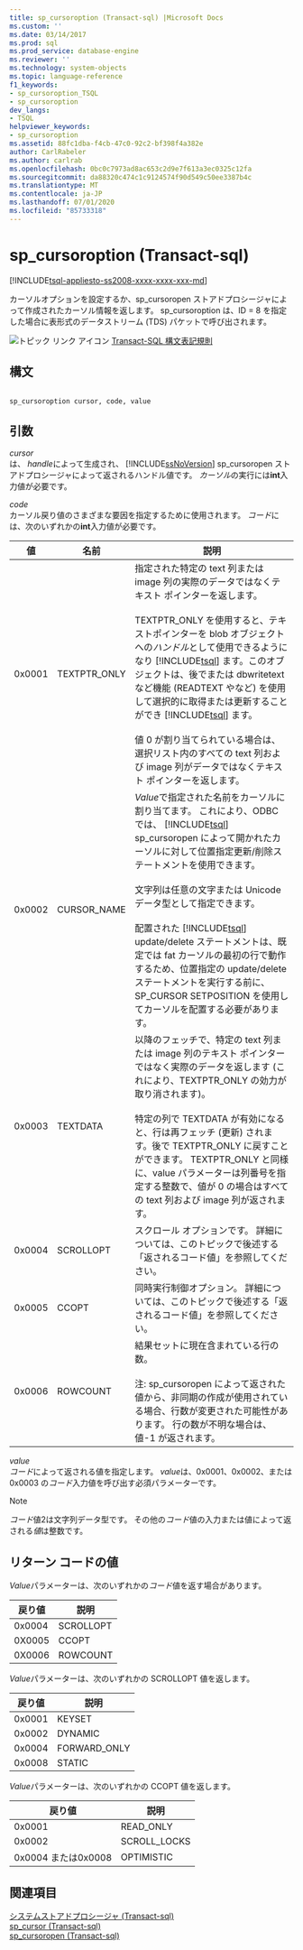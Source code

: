 ```yaml
---
title: sp_cursoroption (Transact-sql) |Microsoft Docs
ms.custom: ''
ms.date: 03/14/2017
ms.prod: sql
ms.prod_service: database-engine
ms.reviewer: ''
ms.technology: system-objects
ms.topic: language-reference
f1_keywords:
- sp_cursoroption_TSQL
- sp_cursoroption
dev_langs:
- TSQL
helpviewer_keywords:
- sp_cursoroption
ms.assetid: 88fc1dba-f4cb-47c0-92c2-bf398f4a382e
author: CarlRabeler
ms.author: carlrab
ms.openlocfilehash: 0bc0c7973ad8ac653c2d9e7f613a3ec0325c12fa
ms.sourcegitcommit: da88320c474c1c9124574f90d549c50ee3387b4c
ms.translationtype: MT
ms.contentlocale: ja-JP
ms.lasthandoff: 07/01/2020
ms.locfileid: "85733318"
---
```

# <a name="sp_cursoroption-transact-sql"></a>sp_cursoroption (Transact-sql)
[!INCLUDE[tsql-appliesto-ss2008-xxxx-xxxx-xxx-md](../../includes/applies-to-version/sqlserver.md)]

  カーソルオプションを設定するか、sp_cursoropen ストアドプロシージャによって作成されたカーソル情報を返します。 sp_cursoroption は、ID = 8 を指定した場合に表形式のデータストリーム (TDS) パケットで呼び出されます。  
  
 ![トピック リンク アイコン](../../database-engine/configure-windows/media/topic-link.gif "トピック リンク アイコン") [Transact-SQL 構文表記規則](../../t-sql/language-elements/transact-sql-syntax-conventions-transact-sql.md)  
  
## <a name="syntax"></a>構文  
  
```  
  
sp_cursoroption cursor, code, value  
```  
  
## <a name="arguments"></a>引数  
 *cursor*  
 は、 *handle*によって生成され、 [!INCLUDE[ssNoVersion](../../includes/ssnoversion-md.md)] sp_cursoropen ストアドプロシージャによって返されるハンドル値です。 *カーソル*の実行には**int**入力値が必要です。  
  
 *code*  
 カーソル戻り値のさまざまな要因を指定するために使用されます。 *コード*には、次のいずれかの**int**入力値が必要です。  
  
|値|名前|説明|  
|-----------|----------|-----------------|  
|0x0001|TEXTPTR_ONLY|指定された特定の text 列または image 列の実際のデータではなくテキスト ポインターを返します。<br /><br /> TEXTPTR_ONLY を使用すると、テキストポインターを blob オブジェクトへの*ハンドル*として使用できるようになり [!INCLUDE[tsql](../../includes/tsql-md.md)] ます。このオブジェクトは、後でまたは dbwritetext など機能 (READTEXT やなど) を使用して選択的に取得または更新することができ [!INCLUDE[tsql](../../includes/tsql-md.md)] ます。<br /><br /> 値 0 が割り当てられている場合は、選択リスト内のすべての text 列および image 列がデータではなくテキスト ポインターを返します。|  
|0x0002|CURSOR_NAME|*Value*で指定された名前をカーソルに割り当てます。 これにより、ODBC では、 [!INCLUDE[tsql](../../includes/tsql-md.md)] sp_cursoropen によって開かれたカーソルに対して位置指定更新/削除ステートメントを使用できます。<br /><br /> 文字列は任意の文字または Unicode データ型として指定できます。<br /><br /> 配置された [!INCLUDE[tsql](../../includes/tsql-md.md)] update/delete ステートメントは、既定では fat カーソルの最初の行で動作するため、位置指定の update/delete ステートメントを実行する前に、SP_CURSOR SETPOSITION を使用してカーソルを配置する必要があります。|  
|0x0003|TEXTDATA|以降のフェッチで、特定の text 列または image 列のテキスト ポインターではなく実際のデータを返します (これにより、TEXTPTR_ONLY の効力が取り消されます)。<br /><br /> 特定の列で TEXTDATA が有効になると、行は再フェッチ (更新) されます。後で TEXTPTR_ONLY に戻すことができます。 TEXTPTR_ONLY と同様に、value パラメーターは列番号を指定する整数で、値が 0 の場合はすべての text 列および image 列が返されます。|  
|0x0004|SCROLLOPT|スクロール オプションです。 詳細については、このトピックで後述する「返されるコード値」を参照してください。|  
|0x0005|CCOPT|同時実行制御オプション。 詳細については、このトピックで後述する「返されるコード値」を参照してください。|  
|0x0006|ROWCOUNT|結果セットに現在含まれている行の数。<br /><br /> 注: sp_cursoropen によって返された値から、非同期の作成が使用されている場合、行数が変更された可能性があります。 行の数が不明な場合は、値-1 が返されます。|  
  
 *value*  
 *コード*によって返される値を指定します。 *value*は、0x0001、0x0002、または0x0003 の*コード*入力値を呼び出す必須パラメーターです。  
  
> [!NOTE]  
>  *コード*値2は文字列データ型です。 その他の*コード*値の入力または値によって返される*値*は整数です。  
  
## <a name="return-code-values"></a>リターン コードの値  
 *Value*パラメーターは、次のいずれかの*コード*値を返す場合があります。  
  
|戻り値|説明|  
|------------------|-----------------|  
|0x0004|SCROLLOPT|  
|0X0005|CCOPT|  
|0X0006|ROWCOUNT|  
  
 *Value*パラメーターは、次のいずれかの SCROLLOPT 値を返します。  
  
|戻り値|説明|  
|------------------|-----------------|  
|0x0001|KEYSET|  
|0x0002|DYNAMIC|  
|0x0004|FORWARD_ONLY|  
|0x0008|STATIC|  
  
 *Value*パラメーターは、次のいずれかの CCOPT 値を返します。  
  
|戻り値|説明|  
|------------------|-----------------|  
|0x0001|READ_ONLY|  
|0x0002|SCROLL_LOCKS|  
|0x0004 または0x0008|OPTIMISTIC|  
  
## <a name="see-also"></a>関連項目  
 [システムストアドプロシージャ &#40;Transact-sql&#41;](../../relational-databases/system-stored-procedures/system-stored-procedures-transact-sql.md)   
 [sp_cursor &#40;Transact-sql&#41;](../../relational-databases/system-stored-procedures/sp-cursor-transact-sql.md)   
 [sp_cursoropen &#40;Transact-sql&#41;](../../relational-databases/system-stored-procedures/sp-cursoropen-transact-sql.md)  
  
  
